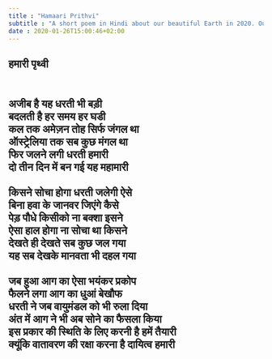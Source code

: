 ```yaml
---
title : "Hamaari Prithvi"
subtitle : "A short poem in Hindi about our beautiful Earth in 2020. Our Earth is getting damaged due to Climate changes, bushfires, pollution, etc."
date : 2020-01-26T15:00:46+02:00
---
```


<div class="align-center">
<h2>हमारी पृथ्वी<h2>
<br>
अजीब है यह धरती भी बड़ी<br>
बदलती है हर समय हर घडी<br>
कल तक अमेज़न तोह सिर्फ जंगल था<br>
ऑस्ट्रेलिया तक सब कुछ मंगल था<br>
फिर जलने लगी धरती हमारी<br>
दो तीन दिन में बन गई यह महामारी<br>
<br>
किसने सोचा होगा धरती जलेगी ऐसे<br>
बिना हवा के जानवर जिएंगे कैसे<br>
पेड़ पौधे किसीको ना बक्शा इसने<br>
ऐसा हाल होगा ना सोचा था किसने<br>
देखते ही देखते सब कुछ जल गया<br>
यह सब देखके मानवता भी दहल गया<br>
<br>
जब हुआ आग का ऐसा भयंकर प्रकोप<br>
फैलने लगा आग का धुआं बेखौफ<br>
धरती ने जब वायुमंडल को भी रुला दिया<br>
अंत में आग ने भी अब सोने का फैसला किया<br>
इस प्रकार की स्थिति के लिए करनी है हमें तैयारी<br>
क्यूंकि वातावरण की रक्षा करना है दायित्व हमारी<br>
</div>
